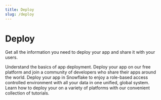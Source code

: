 ```yaml
---
title: Deploy
slug: /deploy
---
```


# Deploy

Get all the information you need to deploy your app and share it with your users.

<InlineCalloutContainer>
    <InlineCallout
        color="lightBlue-70"
        icon="book"
        bold="Concepts."
        href="/deploy/concepts"
    >Understand the basics of app deployment.</InlineCallout>
    <InlineCallout
        color="lightBlue-70"
        icon="cloud"
        bold="Streamlit Community Cloud."
        href="/deploy/streamlit-community-cloud"
    >Deploy your app on our free platform and join a community of developers who share their apps around the world.</InlineCallout>
    <InlineCallout
        color="lightBlue-70"
        icon="ac_unit"
        bold="Streamlit in Snowflake"
        href="https://docs.snowflake.com/developer-guide/streamlit/about-streamlit"
    >Deploy your app in Snowflake to enjoy a role-based access controlled environment with all your data in one unified, global system.</InlineCallout>
    <InlineCallout
        color="lightBlue-70"
        icon="bolt"
        bold="Other platforms."
        href="/develop/quick-references"
    >Learn how to deploy your on a variety of platforms with our convenient collection of tutorials.</InlineCallout>
</InlineCalloutContainer>
